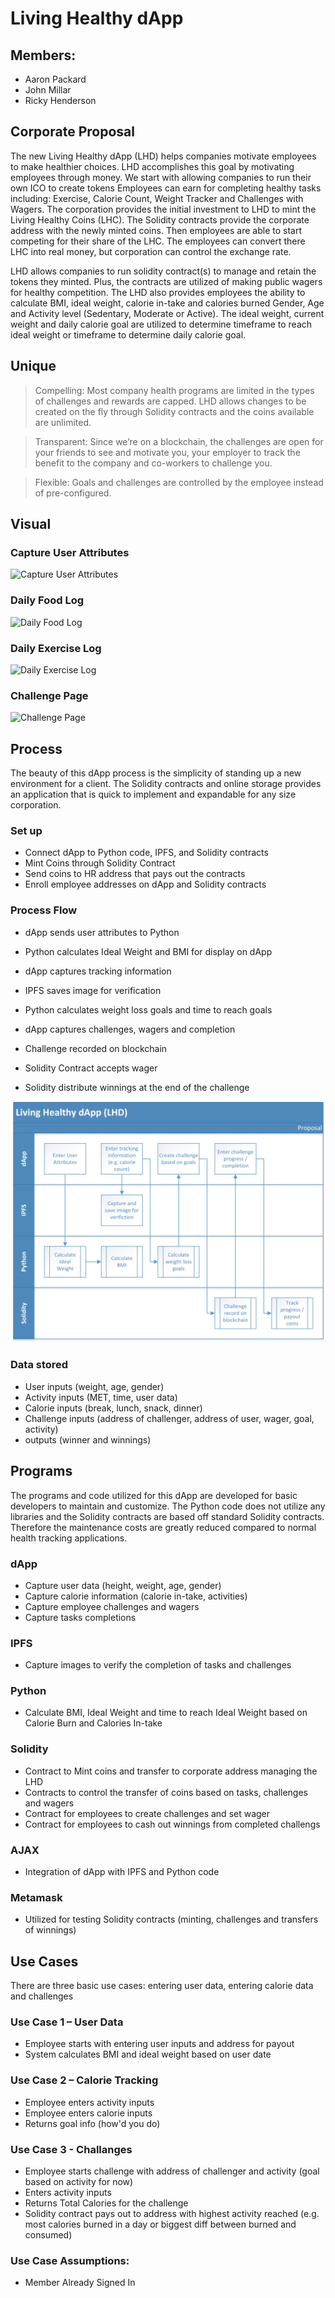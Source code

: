 # Living Healthy dApp

## Members: 
* Aaron Packard
* John Millar
* Ricky Henderson

## Corporate Proposal

The new Living Healthy dApp (LHD) helps companies motivate employees to make healthier choices. LHD accomplishes this goal by motivating employees through money. We start with allowing companies to run their own ICO to create tokens Employees can earn for completing healthy tasks including: Exercise, Calorie Count, Weight Tracker and Challenges with Wagers. The corporation provides the initial investment to LHD to mint the Living Healthy Coins (LHC). The Solidity contracts provide the corporate address with the newly minted coins. Then employees are able to start competing for their share of the LHC. The employees can convert there LHC into real money, but corporation can control the exchange rate.

LHD allows companies to run solidity contract(s) to manage and retain the tokens they minted. Plus, the contracts are utilized of making public wagers for healthy competition. The LHD also provides employees the ability to calculate BMI, ideal weight, calorie in-take and calories burned Gender, Age and Activity level (Sedentary, Moderate or Active). The ideal weight, current weight and daily calorie goal are utilized to determine timeframe to reach ideal weight or timeframe to determine daily calorie goal. 

## Unique

> Compelling: Most company health programs are limited in the types of challenges and rewards are capped. LHD allows changes to be created on the fly through Solidity contracts and the coins available are unlimited.

> Transparent: Since we’re on a blockchain, the challenges are open for your friends to see and motivate you, your employer to track the benefit to the company and co-workers to challenge you.

> Flexible: Goals and challenges are controlled by the employee instead of pre-configured.

## Visual

### Capture User Attributes
![Capture User Attributes](Capture_User_Data_Full.png)

### Daily Food Log
![Daily Food Log](Daily_Food_Log_Full.png)

### Daily Exercise Log
![Daily Exercise Log](Daily_Exercise_Full.png)

### Challenge Page
![Challenge Page](Challenge_Full.png)

## Process

The beauty of this dApp process is the simplicity of standing up a new environment for a client. The Solidity contracts and online storage provides an application that is quick to implement and expandable for any size corporation.

### Set up

* Connect dApp to Python code, IPFS, and Solidity contracts
* Mint Coins through Solidity Contract
* Send coins to HR address that pays out the contracts
* Enroll employee addresses on dApp and Solidity contracts

### Process Flow

* dApp sends user attributes to Python
* Python calculates Ideal Weight and BMI for display on dApp

* dApp captures tracking information
* IPFS saves image for verification
* Python calculates weight loss goals and time to reach goals

* dApp captures challenges, wagers and completion
* Challenge recorded on blockchain
* Solidity Contract accepts wager
* Solidity distribute winnings at the end of the challenge

![Process Flow](Images/LHD_Process_Flow.jpg)

### Data stored

* User inputs (weight, age, gender)
* Activity inputs (MET, time, user data)
* Calorie inputs (break, lunch, snack, dinner)
* Challenge inputs (address of challenger, address of user, wager, goal, activity)
* outputs (winner and winnings)

## Programs

The programs and code utilized for this dApp are developed for basic developers to maintain and customize. The Python code does not utilize any libraries and the Solidity contracts are based off standard Solidity contracts. Therefore the maintenance costs are greatly reduced compared to normal health tracking applications.

### dApp

* Capture user data (height, weight, age, gender)
* Capture calorie information (calorie in-take, activities)
* Capture employee challenges and wagers
* Capture tasks completions

### IPFS

* Capture images to verify the completion of tasks and challenges

### Python

* Calculate BMI, Ideal Weight and time to reach Ideal Weight based on Calorie Burn and Calories In-take 

### Solidity

* Contract to Mint coins and transfer to corporate address managing the LHD
* Contracts to control the transfer of coins based on tasks, challenges and wagers
* Contract for employees to create challenges and set wager
* Contract for employees to cash out winnings from completed challengs

### AJAX

* Integration of dApp with IPFS and Python code

### Metamask

* Utilized for testing Solidity contracts (minting, challenges and transfers of winnings)

## Use Cases

There are three basic use cases: entering user data, entering calorie data and challenges

### Use Case 1 – User Data

* Employee starts with entering user inputs and address for payout
* System calculates BMI and ideal weight based on user date

### Use Case 2 – Calorie Tracking

* Employee enters activity inputs
* Employee enters calorie inputs
* Returns goal info (how'd you do)

### Use Case 3 - Challanges

* Employee starts challenge with address of challenger and activity (goal based on activity for now)
* Enters activity inputs
* Returns Total Calories for the challenge 
* Solidity contract pays out to address with highest activity reached (e.g. most calories burned in a day or biggest diff between burned and consumed)

### Use Case Assumptions:
* Member Already Signed In
